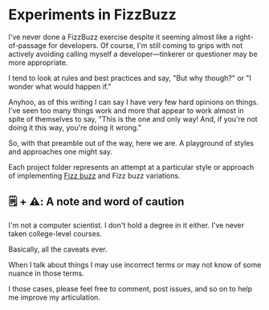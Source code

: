 # Experiments in FizzBuzz

I've never done a FizzBuzz exercise despite it seeming almost like a right-of-passage for developers. Of course, I'm still coming to grips with not actively avoiding calling myself a developer—tinkerer or questioner may be more appropriate.

I tend to look at rules and best practices and say, "But why though?" or "I wonder what would happen if."

Anyhoo, as of this writing I can say I have very few hard opinions on things. I've seen too many things work and more that appear to work almost in spite of themselves to say, "This is the one and only way! And, if you're not doing it this way, you're doing it wrong."

So, with that preamble out of the way, here we are. A playground of styles and approaches one might say.

Each project folder represents an attempt at a particular style or approach of implementing [Fizz buzz](https://en.wikipedia.org/wiki/Fizz_buzz) and Fizz buzz variations.

## 🗒 + ⚠️: A note and word of caution

I'm not a computer scientist. I don't hold a degree in it either. I've never taken college-level courses.

Basically, all the caveats ever.

When I talk about things I may use incorrect terms or may not know of some nuance in those terms.

I those cases, please feel free to comment, post issues, and so on to help me improve my articulation.
